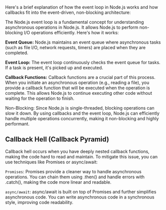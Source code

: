 Here's a brief explanation of how the event loop in Node.js works and how callbacks fit into the event-driven, non-blocking architecture:

The Node.js event loop is a fundamental concept for understanding asynchronous operations in Node.js. It allows Node.js to perform non-blocking I/O operations efficiently. Here's how it works:

**Event Queue:** Node.js maintains an event queue where asynchronous tasks (such as file I/O, network requests, timers) are placed when they are completed.

**Event Loop:** The event loop continuously checks the event queue for tasks. If a task is present, it's picked up and executed.

**Callback Functions:** Callback functions are a crucial part of this process. When you initiate an asynchronous operation (e.g., reading a file), you provide a callback function that will be executed when the operation is complete. This allows Node.js to continue executing other code without waiting for the operation to finish.

Non-Blocking: Since Node.js is single-threaded, blocking operations can slow it down. By using callbacks and the event loop, Node.js can efficiently handle multiple operations concurrently, making it non-blocking and highly performant.

## Callback Hell (Callback Pyramid)

Callback hell occurs when you have deeply nested callback functions, making the code hard to read and maintain. To mitigate this issue, you can use techniques like Promises or async/await:

`Promises`: Promises provide a cleaner way to handle asynchronous operations. You can chain them using .then() and handle errors with .catch(), making the code more linear and readable.

`async/await`: async/await is built on top of Promises and further simplifies asynchronous code. You can write asynchronous code in a synchronous style, improving code readability.
